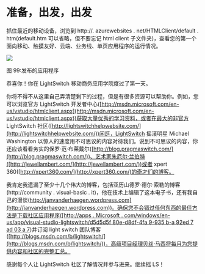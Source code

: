 # 准备，出发，出发

抓住最近的移动设备，浏览到 http://<yourazurewebsite>. azurewebsites . net/HTMLClient/default . htm(default.htm 可以省略，但不要忘记 html client 子文件夹)，查看您的第一个面向移动、触摸友好、云端、业务线、单页应用程序的运行情况。</yourazurewebsite>

![](../Images/image151.jpg)

图 99:发布的应用程序

恭喜你！你在 LightSwitch 移动商务应用学院度过了第一天。

你将不得不从这里自己弄清楚剩下的过程，但是有很多资源可以帮助你。例如，您可以浏览官方 LightSwitch 开发者中心([http://msdn.microsoft.com/en-us/vstudio/htmlclient.aspx](http://msdn.microsoft.com/en-us/vstudio/htmlclient.aspx))获取大量优秀的学习资料，或者在最大的非官方 LightSwitch 社区([http://lightswitchhelpwebsite.com/](http://lightswitchhelpwebsite.com/))闲逛，LightSwitch 摇滚明星 Michael Washington 以惊人的速度用不可思议的内容对待我们。说到不可思议的内容，你还应该看看务实的保罗·范·布莱戴尔([http://blog.pragmaswitch.com/](http://blog.pragmaswitch.com/))、艺术家朱厄尔·兰伯特([http://jewellambert.com/](http://jewellambert.com/))或者 xpert 360([http://xpert360.com/](http://xpert360.com/)的奇才们的博客。

我肯定我遗漏了至少十几个伟大的博客，包括亚历山德罗·德尔·索勒的博客(http://community . visual-basic . it)，他在技术上编辑了这本电子书，还有我自己的漫谈([http://janvanderhaegen.wordpress.com](http://janvanderhaegen.wordpress.com))。确保您不会错过任何东西的最佳方法是下载社区应用程序([http://apps . Microsoft . com/windows/en-us/app/visual-studio-lightswitch/d5d5d5f 80e-d8df-4fa 9-935 b-a 92ed 7 ad 03 a 7](http://apps.microsoft.com/windows/en-us/app/visual-studio-lightswitch/d5d5f80e-d8df-4fa9-935b-a92ed7ad03a7))并订阅 light switch 团队博客([http://blogs.msdn.com/b/lightswitch/](http://blogs.msdn.com/b/lightswitch/))，高级项目经理贝丝·马西将每月为您提供内容和社区的完整汇总。

感谢每个人让 LightSwitch 社区了解情况并参与进来。继续摇 LS！